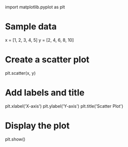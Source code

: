import matplotlib.pyplot as plt

# Sample data
x = [1, 2, 3, 4, 5]
y = [2, 4, 6, 8, 10]

# Create a scatter plot
plt.scatter(x, y)

# Add labels and title
plt.xlabel('X-axis')
plt.ylabel('Y-axis')
plt.title('Scatter Plot')

# Display the plot
plt.show()
